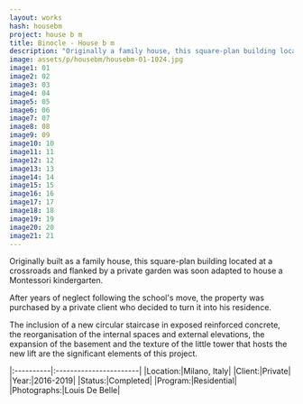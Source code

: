 ```yaml
---
layout: works
hash: housebm
project: house b m
title: Binocle - House b m
description: "Originally a family house, this square-plan building located at a crossroads and flanked by a private garden housed a Montessori kindergarten. Turned residence."
image: assets/p/housebm/housebm-01-1024.jpg
image1: 01
image2: 02
image3: 03
image4: 04
image5: 05
image6: 06
image7: 07
image8: 08
image9: 09
image10: 10
image11: 11
image12: 12
image13: 13
image14: 14
image15: 15
image16: 16
image17: 17
image18: 18
image19: 19
image20: 20
image21: 21
---
```


Originally built as a family house, this square-plan building located at a crossroads and flanked by a private garden was soon adapted to house a Montessori kindergarten.

After years of neglect following the school's move, the property was purchased by a private client who decided to turn it into his residence.

The inclusion of a new circular staircase in exposed reinforced concrete, the reorganisation of the internal spaces and external elevations, the expansion of the basement and the texture of the little tower that hosts the new lift are the significant elements of this project.


|:----------|:-----------------------|
|Location:|Milano, Italy|
|Client:|Private|
|Year:|2016-2019|
|Status:|Completed|
|Program:|Residential|
|Photographs:|Louis De Belle|
